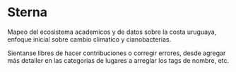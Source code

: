 # Sterna
Mapeo del ecosistema academicos y de datos sobre la costa uruguaya, enfoque inicial sobre cambio climatico y cianobacterias.

Sientanse libres de hacer contribuciones o corregir errores, desde agregar más detaller en las categorias de lugares 
a arreglar los tags de nombre, etc.

